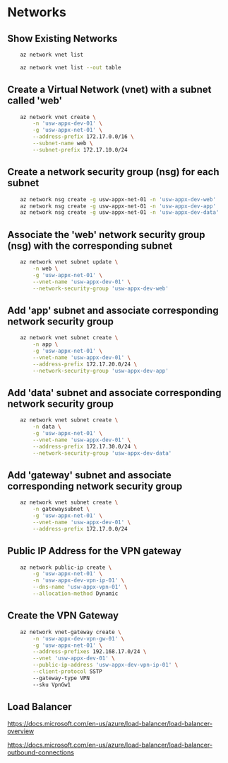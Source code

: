 # Networks

## Show Existing Networks

```bash
    az network vnet list
```

```bash
    az network vnet list --out table
```

## Create a Virtual Network (vnet) with a subnet called 'web'

```bash
    az network vnet create \
        -n 'usw-appx-dev-01' \
        -g 'usw-appx-net-01' \
        --address-prefix 172.17.0.0/16 \
        --subnet-name web \
        --subnet-prefix 172.17.10.0/24
```

## Create a network security group (nsg) for each subnet

```bash
    az network nsg create -g usw-appx-net-01 -n 'usw-appx-dev-web'
    az network nsg create -g usw-appx-net-01 -n 'usw-appx-dev-app'
    az network nsg create -g usw-appx-net-01 -n 'usw-appx-dev-data'
```

## Associate the 'web' network security group (nsg) with the corresponding subnet

```bash
    az network vnet subnet update \
        -n web \
        -g 'usw-appx-net-01' \
        --vnet-name 'usw-appx-dev-01' \
        --network-security-group 'usw-appx-dev-web'
```

## Add 'app' subnet and associate corresponding network security group

```bash
    az network vnet subnet create \
        -n app \
        -g 'usw-appx-net-01' \
        --vnet-name 'usw-appx-dev-01' \
        --address-prefix 172.17.20.0/24 \
        --network-security-group 'usw-appx-dev-app'
```

## Add 'data' subnet and associate corresponding network security group

```bash
    az network vnet subnet create \
        -n data \
        -g 'usw-appx-net-01' \
        --vnet-name 'usw-appx-dev-01' \
        --address-prefix 172.17.30.0/24 \
        --network-security-group 'usw-appx-dev-data'
```

## Add 'gateway' subnet and associate corresponding network security group

```bash
    az network vnet subnet create \
        -n gatewaysubnet \
        -g 'usw-appx-net-01' \
        --vnet-name 'usw-appx-dev-01' \
        --address-prefix 172.17.0.0/24
```

## Public IP Address for the VPN gateway

```bash
    az network public-ip create \
        -g 'usw-appx-net-01' \
        -n 'usw-appx-dev-vpn-ip-01' \
        --dns-name 'usw-appx-vpn-01' \
        --allocation-method Dynamic
```

## Create the VPN Gateway

```bash
    az network vnet-gateway create \
        -n 'usw-appx-dev-vpn-gw-01' \
        -g 'usw-appx-net-01' \
        --address-prefixes 192.168.17.0/24 \
        --vnet 'usw-appx-dev-01' \
        --public-ip-address 'usw-appx-dev-vpn-ip-01' \
        --client-protocol SSTP
        --gateway-type VPN
        --sku VpnGw1
```

## Load Balancer

https://docs.microsoft.com/en-us/azure/load-balancer/load-balancer-overview

https://docs.microsoft.com/en-us/azure/load-balancer/load-balancer-outbound-connections
